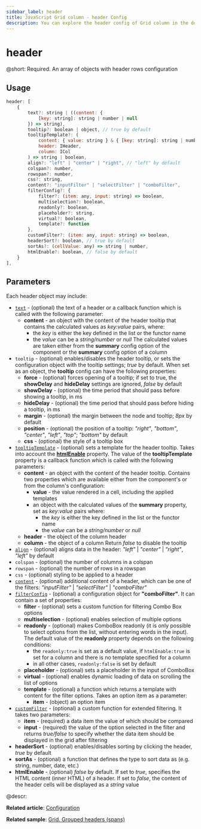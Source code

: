```yaml
---
sidebar_label: header
title: JavaScript Grid column - header Config 
description: You can explore the header config of Grid column in the documentation of the DHTMLX JavaScript UI library. Browse developer guides and API reference, try out code examples and live demos, and download a free 30-day evaluation version of DHTMLX Suite.
---
```


# header

@short: Required. An array of objects with header rows configuration

## Usage

~~~jsx
header: [
    {
        text?: string | ((content: {
            [key: string]: string | number | null
        }) => string),
        tooltip?: boolean | object, // true by default
        tooltipTemplate?: (
            content: { value: string } & { [key: string]: string | number | null },
            header: IHeader,
            column: ICol
        ) => string | boolean,
        align?: "left" | "center" | "right", // "left" by default
        colspan?: number,
        rowspan?: number,
        css?: string,
        content?: "inputFilter" | "selectFilter" | "comboFilter",
        filterConfig?: {
            filter?: (item: any, input: string) => boolean,
            multiselection?: boolean,
            readonly?: boolean,
            placeholder?: string,
            virtual?: boolean,
            template?: function
        },
        customFilter?: (item: any, input: string) => boolean,
        headerSort?: boolean, // true by default
        sortAs?: (cellValue: any) => string | number,
        htmlEnable?: boolean, // false by default
    }
],
~~~

## Parameters 

Each header object may include:

- [`text`](grid/configuration.md#headerfooter-text) - (optional) the text of a header or a callback function which is called with the following parameter:
    - **content** - an object with the content of the header tooltip that contains the calculated values as *key:value* pairs, where:
        - the *key* is either the key defined in the list or the functor name
        - the *value* can be a *string/number* or *null* 
The calculated values are taken either from the **summary** config option of the component or the **summary** config option of a column
- `tooltip` - (optional) enables/disables the header tooltip, or sets the configuration object with the tooltip settings; *true* by default. When set as an object, the **tooltip** config can have the following properties:
    - **force** - (optional) forces opening of a tooltip; if set to true, the **showDelay** and **hideDelay** settings are ignored, *false* by default
    - **showDelay** - (optional) the time period that should pass before showing a tooltip, in ms
    - **hideDelay** - (optional) the time period that should pass before hiding a tooltip, in ms
    - **margin** - (optional) the margin between the node and tooltip; *8px* by default
    - **position** - (optional) the position of a tooltip: *"right"*, *"bottom"*, *"center"*, *"left"*, *"top"*; *"bottom"* by default
    - **css** - (optional) the style of a tooltip box
- [`tooltipTemplate`](grid/configuration.md#column-headerfooter-tooltip) - (optional) sets a template for the header tooltip. Takes into account the [**htmlEnable**](grid/configuration.md#html-content-of-grid-columns) property. The value of the **tooltipTemplate** property is a callback function which is called with the following parameters:
    - **content** - an object with the content of the header tooltip. Contains two properties which are available either from the component's or from the column's configuration:
        - **value** - the value rendered in a cell, including the applied templates
        - an object with the calculated values of the **summary** property, set as *key:value* pairs where:
            - the *key* is either the key defined in the list or the functor name
            - the *value* can be a *string/number* or *null*
    - **header** - the object of the column header
    - **column** - the object of a column
    Return *false* to disable the tooltip
- [`align`](grid/configuration.md#column-headerfooter-tooltip) - (optional) aligns data in the header: *"left"* | *"center"* | *"right"*, *"left"* by default
- `colspan` - (optional) the number of columns in a colspan
- `rowspan` - (optional) the number of rows in a rowspan 
- `css` - (optional) styling to be applied to a header
- [`content`](grid/configuration.md#headerfooter-filters) - (optional) additional content of a header, which can be one of the filters: *"inputFilter"* | *"selectFilter"* | *"comboFilter"*
- [`filterConfig`](grid/configuration.md#headerfooter-filters) - (optional) a configuration object for **"comboFilter"**. It can contain a set of properties:
    - **filter** - (optional) sets a custom function for filtering Combo Box options
    - **multiselection** - (optional) enables selection of multiple options
    - **readonly** - (optional) makes ComboBox readonly (it is only possible to select options from the list, without entering words in the input). The default value of the **readonly** property depends on the following conditions:
        - the `readonly:true` is set as a default value, if `htmlEnable:true` is set for a column and there is no template specified for a column
        - in all other cases, `readonly:false` is set by default
    - **placeholder** - (optional) sets a placeholder in the input of ComboBox
    - **virtual** - (optional) enables dynamic loading of data on scrolling the list of options
    - **template** - (optional) a function which returns a template with content for the filter options. Takes an option item as a parameter:
        - **item** - (object) an option item
- [`customFilter`](grid/configuration.md#customizing-headerfooter-filters) - (optional) a custom function for extended filtering. It takes two parameters:
    - **item** - (required) a data item the value of which should be compared
    - **input** - (required) the value of the option selected in the filter and returns *true/false* to specify whether the data item should be displayed in the grid after filtering
- **headerSort** - (optional) enables/disables sorting by clicking the header, *true* by default
- **sortAs** - (optional) a function that defines the type to sort data as (e.g. string, number, date, etc.)
- **htmlEnable** - (optional) *false* by default. If set to *true*, specifies the HTML content (inner HTML) of a header. If set to *false*, the content of the header cells will be displayed as a *string* value

@descr:

**Related article**: [Configuration](grid/configuration.md)

**Related sample**: [Grid. Grouped headers (spans)](https://snippet.dhtmlx.com/eol76o68)